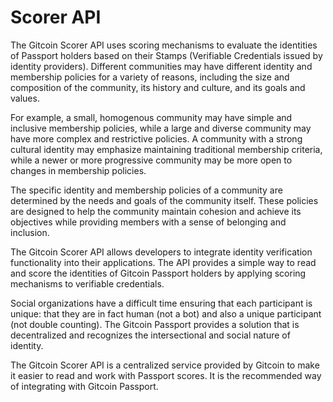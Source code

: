 # Scorer API

The Gitcoin Scorer API uses scoring mechanisms to evaluate the identities of Passport holders based on their Stamps (Verifiable Credentials issued by identity providers). Different communities may have different identity and membership policies for a variety of reasons, including the size and composition of the community, its history and culture, and its goals and values.

For example, a small, homogenous community may have simple and inclusive membership policies, while a large and diverse community may have more complex and restrictive policies. A community with a strong cultural identity may emphasize maintaining traditional membership criteria, while a newer or more progressive community may be more open to changes in membership policies.

The specific identity and membership policies of a community are determined by the needs and goals of the community itself. These policies are designed to help the community maintain cohesion and achieve its objectives while providing members with a sense of belonging and inclusion.

The Gitcoin Scorer API allows developers to integrate identity verification functionality into their applications. The API provides a simple way to read and score the identities of Gitcoin Passport holders by applying scoring mechanisms to verifiable credentials.

Social organizations have a difficult time ensuring that each participant is unique: that they are in fact human (not a bot) and also a unique participant (not double counting). The Gitcoin Passport provides a solution that is decentralized and recognizes the intersectional and social nature of identity.

The Gitcoin Scorer API  is a centralized service provided by Gitcoin to make it easier to read and work with Passport scores. It is the recommended way of integrating with Gitcoin Passport.&#x20;
